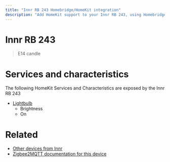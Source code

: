 ```yaml
---
title: "Innr RB 243 Homebridge/HomeKit integration"
description: "Add HomeKit support to your Innr RB 243, using Homebridge, Zigbee2MQTT and homebridge-z2m."
---
```

<!---
This file has been GENERATED using src/docgen/docgen.ts
DO NOT EDIT THIS FILE MANUALLY!
-->
# Innr RB 243
> E14 candle


# Services and characteristics
The following HomeKit Services and Characteristics are exposed by
the Innr RB 243

* [Lightbulb](../../light.md)
  * Brightness
  * On


# Related
* [Other devices from Innr](../index.md#innr)
* [Zigbee2MQTT documentation for this device](https://www.zigbee2mqtt.io/devices/RB_243.html)